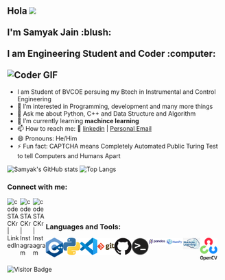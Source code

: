 <h2 align="left">
 <abc>
  <br>Hola <img src="https://user-images.githubusercontent.com/42378118/110234147-e3259600-7f4e-11eb-95be-0c4047144dea.gif" width="30"><br>
  <br> I'm Samyak Jain :blush:<br>
  <br>I am Engineering Student and Coder :computer:<br>
  <br>
    <img src="http://24.media.tumblr.com/03c9505cfe9473d13619cd18a98d90e5/tumblr_n3xetmlDS41qav3uso1_500.gif" alt="Coder GIF" width="500">
 </abc>
</h2> 



- I am Student of BVCOE persuing my Btech in Instrumental and Control Engineering
- 👀 I’m interested in Programming, development and many more things
- 💬 Ask me about Python, C++ and Data Structure and Algorithm
- 🌱 I’m currently learning <strong> machince learning </strong>
- 📫 How to reach me: 👔 [linkedin][linkedin] |  <a href = "mailto: jsamyak591@gmail.com">Personal Email</a>
- 😄 Pronouns: He/Him
- ⚡ Fun fact: CAPTCHA means Completely Automated Public Turing Test to tell Computers and Humans Apart


![Samyak's  GitHub stats](https://github-readme-stats.vercel.app/api?username=roboanonymous&show_icons=true&theme=radical&include_all_commits=true&count_private=true&show_icons=true&hide=prs)
![Top Langs](https://github-readme-stats.vercel.app/api/top-langs/?username=roboanonymous&layout=compact)


### Connect with me:

[<img align="left" alt="codeSTACKr | LinkedIn" width="30px" src="https://cdn.jsdelivr.net/npm/simple-icons@v3/icons/linkedin.svg" />][linkedin]
[<img align="left" alt="codeSTACKr | Instagram" width="30px" src="https://cdn.jsdelivr.net/npm/simple-icons@v3/icons/instagram.svg" />][instagram]
[<img align="left" alt="codeSTACKr | Instagram" width="30px" src="https://cdn.jsdelivr.net/npm/simple-icons@v3/icons/github.svg" />][instagram]


<br />
<br />


### Languages and Tools:
<img align="left" alt="C++" width="40px" src="Logo/1822px-ISO_C++_Logo.svg.png" />
<img align="left" alt="Python" width="40px" src="Logo/2048px-Python-logo-notext.svg.png" />
<img align="left" alt="Visual Studio Code" width="40px" src="https://raw.githubusercontent.com/github/explore/80688e429a7d4ef2fca1e82350fe8e3517d3494d/topics/visual-studio-code/visual-studio-code.png" />
<img align="left" alt="Git" width="40px" src="https://raw.githubusercontent.com/github/explore/80688e429a7d4ef2fca1e82350fe8e3517d3494d/topics/git/git.png" />
<img align="left" alt="GitHub" width="40px" src="https://raw.githubusercontent.com/github/explore/78df643247d429f6cc873026c0622819ad797942/topics/github/github.png" />
<img align="left" alt="Terminal" width="40px" src="https://raw.githubusercontent.com/github/explore/80688e429a7d4ef2fca1e82350fe8e3517d3494d/topics/terminal/terminal.png" />
<img align="left" alt="Pandas" width="40px" src="Logo/1200px-Pandas_logo.svg.png" />
<img align="left" alt="Numpy" width="40px" src="Logo/1280px-NumPy_logo_2020.svg.png" />
<img align="left" alt="Machine Learning" width="40px" src="Logo/course_346-3460443_machine-learning-course-near-me-machine-learning-logo_07222312412020000000.jpg" />
<img align="left" alt="OpenCV2" width="40px" src="Logo/OpenCV_logo_black_.png" />



<br />
<br />
<br />

[linkedin]: https://www.linkedin.com/in/samyak-jain-9b7177170/
[instagram]: https://www.instagram.com/_smyak_/
[GitHub]: https://github.com/roboanonymous



![Visitor Badge](https://visitor-badge.laobi.icu/badge?page_id=roboanonymous.ravianandfbg)
